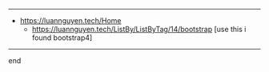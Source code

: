 
---

- https://luannguyen.tech/Home
    - https://luannguyen.tech/ListBy/ListByTag/14/bootstrap [use this i found bootstrap4]

---
end
